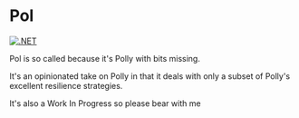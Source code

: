 # Pol

[![.NET](https://github.com/santiams/Pol/actions/workflows/dotnet.yml/badge.svg)](https://github.com/santiams/Pol/actions/workflows/dotnet.yml)

Pol is so called because it's Polly with bits missing.

It's an opinionated take on Polly in that it deals with only a subset of Polly's excellent resilience strategies.

It's also a Work In Progress so please bear with me